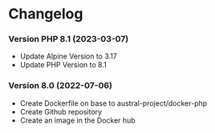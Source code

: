 Changelog
=========

### Version PHP 8.1 (2023-03-07)
* Update Alpine Version to 3.17
* Update PHP Version to 8.1

### Version 8.0 (2022-07-06)
* Create Dockerfile on base to austral-project/docker-php
* Create Github repository
* Create an image in the Docker hub